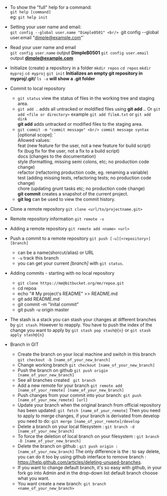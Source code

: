 - To show the "full" help for a command: <br/>
  `git help [command]` <br/>
   eg: `git help init`  <br/>
- Setting your user name and email: <br/>
  `git config --global user.name "Dimple0501" <br/>
  `git config --global user.email "dimple@example.com"` <br/>
- Read your user name and email  
  `git config user.name` output **DimpleB0501**
  `git config user.email` output **dimple@example.com**
- Initialize (create) a repository in a folder
  `mkdir repos`
  `cd repos`
  `mkdir myproj`
  `cd myproj`
  `git init` __Initializes an empty git repository in myproj/.git/__
  `ls -a`   __will show a .git folder__
- Commit to local repository
  - `git status` view the status of files in the working tree and staging area.
  - `git add .` adds all untracked or moldified files using **git add .**. Or `git add <file or directory>` example `git add fileA.txt` or `git add dirA` <br/>
     **git add** adds untracked or modified files to the staging area.
  - `git commit -m "commit message" <br/>
     commit message syntax `<type>[optional scope]: <description>` <br/> 
     Allowed <type> values:<br/>
      feat (new feature for the user, not a new feature for build script)<br/>
      fix (bug fix for the user, not a fix to a build script)<br/>
      docs (changes to the documentation)<br/>
      style (formatting, missing semi colons, etc; no production code change)<br/>
      refactor (refactoring production code, eg. renaming a variable)<br/>
      test (adding missing tests, refactoring tests; no production code change)<br/>
      chore (updating grunt tasks etc; no production code change)<br/>
    **git commit** creates a snapshot of the current project.
   - **git log** can be used to view the commit history.
  
- Clone a remote repository
 `git clone <url/to/projectname.git>`
- Remote repository information
 `git remote -v`
- Adding a remote repository
  `git remote add <name> <url>`
- Push a commit to a remote repository
  `git push [-u][<repository>][branch]` <br/>
   - <repository> can be a name(shorcut/alias) or URL
   - `-u` track this branch
   - you can get your current *[branch]* with `git status`.
 - Adding commits - starting with no local repository
   - `git clone https://me@bitbucket.org/me/repoa.git`
   - cd repoa
   - echo "# My project's README" >> README.md
   - git add README.md
   - git commit -m "Inital commit"
   - git push -u origin master
-  The stash is a stack you can stash your changes at different branches by `git stash`. However to reapply. You have to push the index of the change you want to apply by `git stash pop stash@{n}` or `git stash apply stash@{n}`
- Branch in GIT 
  - Create the branch on your local machine and switch in this branch
    `git checkout -b [name_of_your_new_branch]`
  - Change working branch
    `git checkout [name_of_your_new_branch]`
  - Push the branch on github
    `git push origin [name_of_your_new_branch]`
  - See all branches created
    ` git branch`
  - Add a new remote for your branch
    `git remote add [name_of_your_remote] [name_of_your_new_branch]`
  - Push changes from your commit into your branch:
    `git push [name_of_your_new_remote] [url]`
  - Update your branch when the original branch from official repository has been updated:
    `git fetch [name_of_your_remote]` Then you need to apply to merge changes, if your branch is derivated from develop you need to do:
     `git merge [name_of_your_remote]/develop`
  - Delete a branch on your local filesystem :
    `git branch -d [name_of_your_new_branch]`
  - To force the deletion of local branch on your filesystem :
    `git branch -D [name_of_your_new_branch]`
  - Delete the branch on github :
    `git push origin :[name_of_your_new_branch]`
  The only difference is the : to say delete, you can do it too by using github   interface to remove branch : https://help.github.com/articles/deleting-unused-branches.
  - If you want to change default branch, it's so easy with github, in your fork go into Admin and in the drop-down list default branch choose what you want.
  - You want create a new branch: `git branch <name_of_your_new_branch>`



 
  
   

